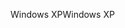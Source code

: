 <span data-ttu-id="967e7-101">Windows XP</span><span class="sxs-lookup"><span data-stu-id="967e7-101">Windows XP</span></span>